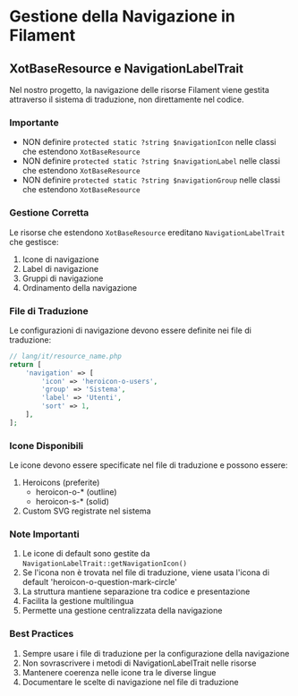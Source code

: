 # Gestione della Navigazione in Filament

## XotBaseResource e NavigationLabelTrait

Nel nostro progetto, la navigazione delle risorse Filament viene gestita attraverso il sistema di traduzione, non direttamente nel codice.

### Importante
- NON definire `protected static ?string $navigationIcon` nelle classi che estendono `XotBaseResource`
- NON definire `protected static ?string $navigationLabel` nelle classi che estendono `XotBaseResource`
- NON definire `protected static ?string $navigationGroup` nelle classi che estendono `XotBaseResource`

### Gestione Corretta
Le risorse che estendono `XotBaseResource` ereditano `NavigationLabelTrait` che gestisce:
1. Icone di navigazione
2. Label di navigazione
3. Gruppi di navigazione
4. Ordinamento della navigazione

### File di Traduzione
Le configurazioni di navigazione devono essere definite nei file di traduzione:

```php
// lang/it/resource_name.php
return [
    'navigation' => [
        'icon' => 'heroicon-o-users',
        'group' => 'Sistema',
        'label' => 'Utenti',
        'sort' => 1,
    ],
];
```

### Icone Disponibili
Le icone devono essere specificate nel file di traduzione e possono essere:
1. Heroicons (preferite)
   - heroicon-o-* (outline)
   - heroicon-s-* (solid)
2. Custom SVG registrate nel sistema

### Note Importanti
1. Le icone di default sono gestite da `NavigationLabelTrait::getNavigationIcon()`
2. Se l'icona non è trovata nel file di traduzione, viene usata l'icona di default 'heroicon-o-question-mark-circle'
3. La struttura mantiene separazione tra codice e presentazione
4. Facilita la gestione multilingua
5. Permette una gestione centralizzata della navigazione

### Best Practices
1. Sempre usare i file di traduzione per la configurazione della navigazione
2. Non sovrascrivere i metodi di NavigationLabelTrait nelle risorse
3. Mantenere coerenza nelle icone tra le diverse lingue
4. Documentare le scelte di navigazione nel file di traduzione

